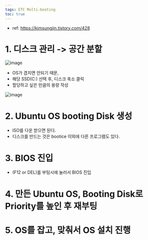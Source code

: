 ```yaml
---
tags: ETC Multi-booting
toc: true
---
```


* ref: <https://kimsungjin.tistory.com/428>

# 1. 디스크 관리 -> 공간 분할

![image](https://user-images.githubusercontent.com/67637935/147316993-e133b7c5-97e1-49d8-8fa0-466e341d84d0.png)

* OS가 겹치면 안되기 때문,
* 해당 SSD(C:) 선택 후, 디스크 축소 클릭
* 할당하고 싶은 만큼의 용량 작성

![image](https://user-images.githubusercontent.com/67637935/147317098-b6995081-a05e-44e9-964e-89748df1d7df.png)

# 2. Ubuntu OS booting Disk 생성
* ISO를 다운 받으면 된다.
* 디스크를 만드는 것은 bootice 이외에 다른 프로그램도 있다.

# 3. BIOS 진입
*  (F12 or DEL)를 부팅시에 눌러서 BIOS 진입

# 4. 만든 Ubuntu OS, Booting Disk로 Priority를 높인 후 재부팅

# 5. OS를 잡고, 맞춰서 OS 설치 진행
